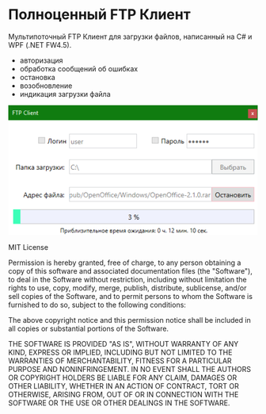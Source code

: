 # Полноценный FTP Клиент 
  
Мультипоточный FTP Клиент для загрузки файлов, написанный на C# и WPF (.NET FW4.5).  
* авторизация   
* обработка сообщений об ошибках  
* остановка  
* возобновление  
* индикация загрузки файла  
  
![image](/3.png)

MIT License

Permission is hereby granted, free of charge, to any person obtaining a copy of this software and associated documentation files (the "Software"), to deal in the Software without restriction, including without limitation the rights to use, copy, modify, merge, publish, distribute, sublicense, and/or sell copies of the Software, and to permit persons to whom the Software is furnished to do so, subject to the following conditions:

The above copyright notice and this permission notice shall be included in all copies or substantial portions of the Software.

THE SOFTWARE IS PROVIDED "AS IS", WITHOUT WARRANTY OF ANY KIND, EXPRESS OR IMPLIED, INCLUDING BUT NOT LIMITED TO THE WARRANTIES OF MERCHANTABILITY, FITNESS FOR A PARTICULAR PURPOSE AND NONINFRINGEMENT. IN NO EVENT SHALL THE AUTHORS OR COPYRIGHT HOLDERS BE LIABLE FOR ANY CLAIM, DAMAGES OR OTHER LIABILITY, WHETHER IN AN ACTION OF CONTRACT, TORT OR OTHERWISE, ARISING FROM, OUT OF OR IN CONNECTION WITH THE SOFTWARE OR THE USE OR OTHER DEALINGS IN THE SOFTWARE.
